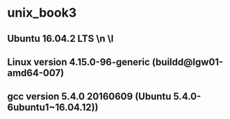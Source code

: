# unix_book3

## Ubuntu 16.04.2 LTS \n \l
## Linux version 4.15.0-96-generic (buildd@lgw01-amd64-007)
## gcc version 5.4.0 20160609 (Ubuntu 5.4.0-6ubuntu1~16.04.12))